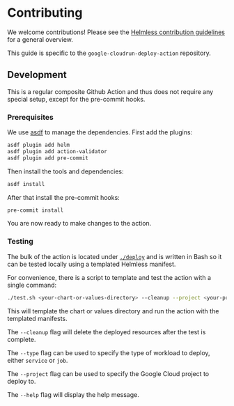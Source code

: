 # Contributing

We welcome contributions! Please see the [Helmless contribution guidelines](https://helmless.io/contributing) for a general overview.

This guide is specific to the `google-cloudrun-deploy-action` repository.

## Development

This is a regular composite Github Action and thus does not require any special setup, except for the pre-commit hooks.

### Prerequisites

We use [asdf](https://asdf-vm.com/) to manage the dependencies. First add the plugins:

```sh
asdf plugin add helm
asdf plugin add action-validator
asdf plugin add pre-commit
```

Then install the tools and dependencies:

```sh
asdf install
```

After that install the pre-commit hooks:

```sh
pre-commit install
```

You are now ready to make changes to the action.

### Testing

The bulk of the action is located under [`./deploy`](./deploy) and is written in Bash so it can be tested locally using a templated Helmless manifest.

For convenience, there is a script to template and test the action with a single command:

```sh
./test.sh <your-chart-or-values-directory> --cleanup --project <your-project-id>
```

This will template the chart or values directory and run the action with the templated manifests.

The `--cleanup` flag will delete the deployed resources after the test is complete.

The `--type` flag can be used to specify the type of workload to deploy, either `service` or `job`.

The `--project` flag can be used to specify the Google Cloud project to deploy to.

The `--help` flag will display the help message.

